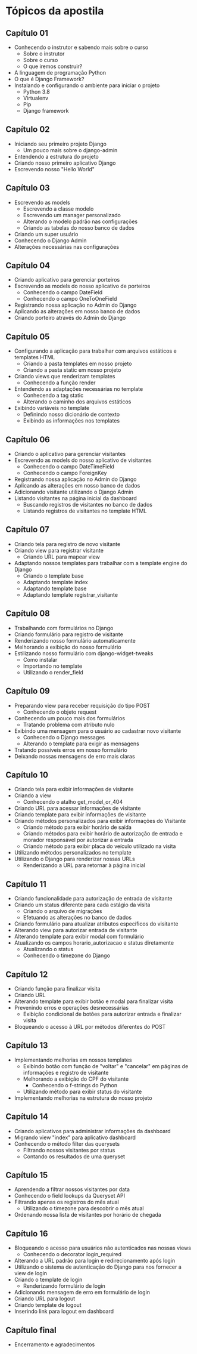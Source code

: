 # Tópicos da apostila

## Capítulo 01

* Conhecendo o instrutor e sabendo mais sobre o curso
  * Sobre o instrutor
  * Sobre o curso
  * O que iremos construir?
* A linguagem de programação Python
* O que é Django Framework?
* Instalando e configurando o ambiente para iniciar o projeto
  * Python 3.8
  * Virtualenv
  * Pip
  * Django framework

## Capítulo 02

* Iniciando seu primeiro projeto Django
  * Um pouco mais sobre o django-admin
* Entendendo a estrutura do projeto
* Criando nosso primeiro aplicativo Django
* Escrevendo nosso "Hello World"

## Capítulo 03

* Escrevendo as models
  * Escrevendo a classe modelo
  * Escrevendo um manager personalizado
  * Alterando o modelo padrão nas configurações
  * Criando as tabelas do nosso banco de dados
* Criando um super usuário
* Conhecendo o Django Admin
* Alterações necessárias nas configurações



## Capítulo 04

* Criando aplicativo para gerenciar porteiros
* Escrevendo as models do nosso aplicativo de porteiros
  * Conhecendo o campo DateField
  * Conhecendo o campo OneToOneField
* Registrando nossa aplicação no Admin do Django
* Aplicando as alterações em nosso banco de dados
* Criando porteiro através do Admin do Django

## Capítulo 05

* Configurando a aplicação para trabalhar com arquivos estáticos e templates HTML
  * Criando a pasta templates em nosso projeto
  * Criando a pasta static em nosso projeto
* Criando views que renderizam templates
  * Conhecendo a função render
* Entendendo as adaptações necessárias no template
  * Conhecendo a tag static
  * Alterando o caminho dos arquivos estáticos
* Exibindo variáveis no template
  * Definindo nosso dicionário de contexto
  * Exibindo as informações nos templates

## Capítulo 06

* Criando o aplicativo para gerenciar visitantes
* Escrevendo as models do nosso aplicativo de visitantes
  * Conhecendo o campo DateTimeField
  * Conhecendo o campo ForeignKey
* Registrando nossa aplicação no Admin do Django
* Aplicando as alterações em nosso banco de dados
* Adicionando visitante utilizando o Django Admin
* Listando visitantes na página inicial da dashboard
  * Buscando registros de visitantes no banco de dados
  * Listando registros de visitantes no template HTML

## Capítulo 07

* Criando tela para registro de novo visitante
* Criando view para registrar visitante
  * Criando URL para mapear view
* Adaptando nossos templates para trabalhar com a template engine do Django
  * Criando o template base
  * Adaptando template index
  * Adaptando template base
  * Adaptando template registrar\_visitante

## Capítulo 08

* Trabalhando com formulários no Django
* Criando formulário para registro de visitante
* Renderizando nosso formulário automaticamente
* Melhorando a exibição do nosso formulário
* Estilizando nosso formulário com django-widget-tweaks
  * Como instalar
  * Importando no template
  * Utilizando o render\_field

## Capítulo 09

* Preparando view para receber requisição do tipo POST
  * Conhecendo o objeto request
* Conhecendo um pouco mais dos formulários
  * Tratando problema com atributo nulo
* Exibindo uma mensagem para o usuário ao cadastrar novo visitante
  * Conhecendo o Django messages
  * Alterando o template para exigir as mensagens
* Tratando possíveis erros em nosso formulário
* Deixando nossas mensagens de erro mais claras

## Capítulo 10

* Criando tela para exibir informações de visitante
* Criando a view
  * Conhecendo o atalho get\_model\_or\_404
* Criando URL para acessar informações de visitante
* Criando template para exibir informações de visitante
* Criando métodos personalizados para exibir informações do Visitante
  * Criando método para exibir horário de saída
  * Criando métodos para exibir horário de autorização de entrada e morador responsável por autorizar a entrada
  * Criando método para exibir placa do veículo utilizado na visita
* Utilizando métodos personalizados no template
* Utilizando o Django para renderizar nossas URLs
  * Renderizando a URL para retornar à página inicial

## Capítulo 11

* Criando funcionalidade para autorização de entrada de visitante
* Criando um status diferente para cada estágio da visita
  * Criando o arquivo de migrações
  * Efetuando as alterações no banco de dados
* Criando formulário para atualizar atributos específicos do visitante
* Alterando view para autorizar entrada de visitante
* Alterando template para exibir modal com formulário
* Atualizando os campos horario\_autorizacao e status diretamente
  * Atualizando o status
  * Conhecendo o timezone do Django

## Capítulo 12

* Criando função para finalizar visita
* Criando URL
* Alterando template para exibir botão e modal para finalizar visita
* Prevenindo erros e operações desnecessárias
  * Exibição condicional de botões para autorizar entrada e finalizar visita
* Bloqueando o acesso à URL por métodos diferentes do POST

## Capítulo 13

* Implementando melhorias em nossos templates
  * Exibindo botão com função de "voltar" e "cancelar" em páginas de informações e registro de visitante
  * Melhorando a exibição do CPF do visitante
    * Conhecendo o f-strings do Python
  * Utilizando método para exibir status do visitante
* Implementando melhorias na estrutura do nosso projeto

## Capítulo 14

* Criando aplicativos para administrar informações da dashboard
* Migrando view "index" para aplicativo dashboard
* Conhecendo o método filter das querysets
  * Filtrando nossos visitantes por status
  * Contando os resultados de uma queryset

## Capítulo 15

* Aprendendo a filtrar nossos visitantes por data
* Conhecendo o field lookups da Queryset API
* Filtrando apenas os registros do mês atual
  * Utilizando o timezone para descobrir o mês atual
* Ordenando nossa lista de visitantes por horário de chegada

## Capítulo 16

* Bloqueando o acesso para usuários não autenticados nas nossas views
  * Conhecendo o decorator login\_required
* Alterando a URL padrão para login e redirecionamento após login
* Utilizando o sistema de autenticação do Django para nos fornecer a view de login
* Criando o template de login
  * Renderizando formulário de login
* Adicionando mensagem de erro em formulário de login
* Criando URL para logout
* Criando template de logout
* Inserindo link para logout em dashboard

## Capítulo final

* Encerramento e agradecimentos




